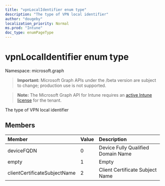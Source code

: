 ```yaml
---
title: "vpnLocalIdentifier enum type"
description: "The type of VPN local identifier"
author: "dougeby"
localization_priority: Normal
ms.prod: "Intune"
doc_type: enumPageType
---
```


# vpnLocalIdentifier enum type

Namespace: microsoft.graph

> **Important:** Microsoft Graph APIs under the /beta version are subject to change; production use is not supported.

> **Note:** The Microsoft Graph API for Intune requires an [active Intune license](https://go.microsoft.com/fwlink/?linkid=839381) for the tenant.

The type of VPN local identifier

## Members
|Member|Value|Description|
|:---|:---|:---|
|deviceFQDN|0|Device Fully Qualified Domain Name|
|empty|1|Empty|
|clientCertificateSubjectName|2|Client Certificate Subject Name|



